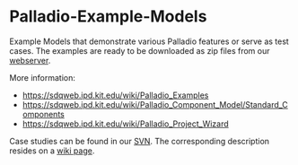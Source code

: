 # Palladio-Example-Models
Example Models that demonstrate various Palladio features or serve as test cases. The examples are ready to be downloaded as zip files from our [webserver](https://sdqweb.ipd.kit.edu/eclipse/palladio/examples/).

More information:
* https://sdqweb.ipd.kit.edu/wiki/Palladio_Examples
* https://sdqweb.ipd.kit.edu/wiki/Palladio_Component_Model/Standard_Components
* https://sdqweb.ipd.kit.edu/wiki/Palladio_Project_Wizard

Case studies can be found in our [SVN](https://anonymous:anonymous@svnserver.informatik.kit.edu/i43/svn/code/CaseStudies). The corresponding description resides on a [wiki page](https://sdqweb.ipd.kit.edu/wiki/Palladio_Examples).
